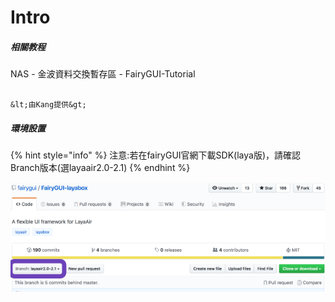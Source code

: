 # Intro

##### 相關教程

NAS - 金波資料交換暫存區 - FairyGUI-Tutorial

                                                                                                                          &lt;由Kang提供&gt;

##### 環境設置

{% hint style="info" %}
注意:若在fairyGUI官網下載SDK\(laya版\)，請確認Branch版本\(選layaair2.0-2.1\)
{% endhint %}

![](.gitbook/assets/layasdk.png)

